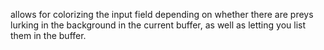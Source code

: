allows for colorizing the input field depending on whether there are preys
lurking in the background in the current buffer, as well as letting you list
them in the buffer.
